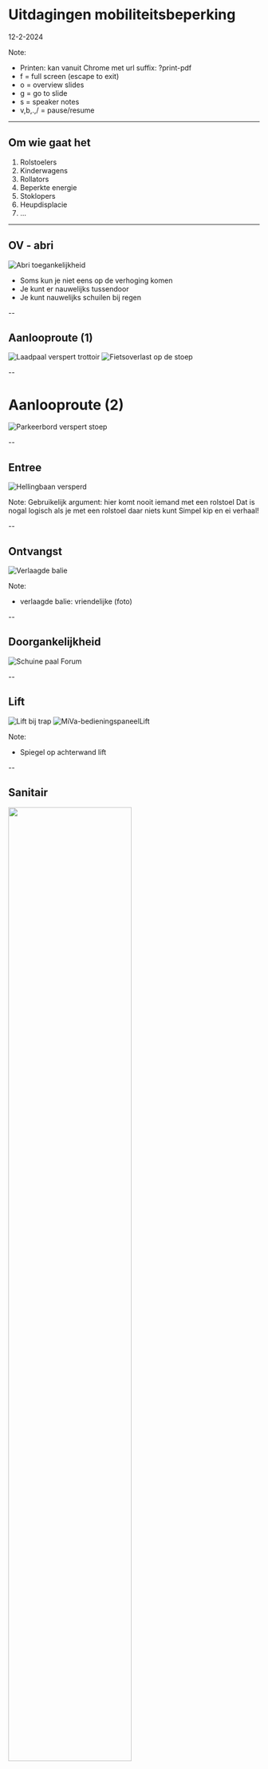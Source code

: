 
<!-- .slide: data-menu-title="Frontpage"; data-background-image="images/accessibility4pics.png"; data-background-opacity="0.2"; background-size:contain -->
# Uitdagingen mobiliteitsbeperking
12-2-2024

Note:
- Printen: kan vanuit Chrome met url suffix: ?print-pdf
- f = full screen (escape to exit)
- o = overview slides
- g = go to slide
- s = speaker notes
- v,b,.,/ = pause/resume

---

<!-- .slide: data-menu-title="Introductie (1)"; data-background-image="images/accessibility4pics.png"; data-background-opacity="0.1"; background-size:contain -->
## Om wie gaat het

 1. Rolstoelers
 2. Kinderwagens
 3. Rollators
 4. Beperkte energie
 5. Stoklopers
 6. Heupdisplacie
 7. ...

---

## OV - abri

![Abri toegankelijkheid](images/Abri-toegankelijkheid.jpg)<!-- .element height="40%" width="40%" -->

-  Soms kun je niet eens op de verhoging komen
-  Je kunt er nauwelijks tussendoor
-  Je kunt nauwelijks schuilen bij regen

--


## Aanlooproute (1)


![Laadpaal verspert trottoir](images/Laadpaal-trottoir.jpeg)<!-- .element height="30%" width="30%" -->
![Fietsoverlast op de stoep](images/Fietsoverlast-1.png)<!-- .element height="30%" width="30%" -->

--

# Aanlooproute (2)

![Parkeerbord verspert stoep](images/ParkeerbordVersperring.JPG)<!-- .element height="80%" width="80%" -->


--

<!-- .slide: data-background-image="images/20120411-Feithhuis-Groningen.jpg"; data-background-opacity="0.2"; background-size:contain -->
## Entree


![Hellingbaan versperd](images/Helling-ontoegankelijk.jpg)<!-- .element height="50%" width="50%" -->

Note:
Gebruikelijk argument: hier komt nooit iemand met een rolstoel
Dat is nogal logisch als je met een rolstoel daar niets kunt
Simpel kip en ei verhaal!

--

## Ontvangst

![Verlaagde balie](images/Onderrijdbare-balie.jpg)<!-- .element height="50%" width="50%" -->

Note:
- verlaagde balie: vriendelijke (foto)

--

## Doorgankelijkheid

![Schuine paal Forum](images/Schuine-paal-Forum.JPG)<!-- .element height="30%" width="30%" -->

--

## Lift


![Lift bij trap](images/Lift-trap-gevaarlijk.JPG)<!-- .element height="40%" width="40%" -->
![MiVa-bedieningspaneelLift](images/MiVa-Bedieningspaneel-lift.jpg)<!-- .element height="40%" width="40%" -->

Note:
- Spiegel op achterwand lift

--

## Sanitair

<div class="r-stack">
<img class="fragment" height="70%" width="70%" src="images/Toilet-Vapiano.JPG">
<img class="fragment" height="70%" width="70%" src="images/Toilet-goede-wastafel.JPG">
<img class="fragment" height="70%" width="70%" src="images/Toiletdeur-met-beugel.jpg">
<img class="fragment" height="70%" width="70%" src="images/Toilet-MiVa.jpg">
</div>

Note:
- MiVa-Toilet ontbreekt nog papierrolhouder em handdoek: in overleg met ervaringsdeskundigen

--

## Restaurant

![Terras tafel](images/Terras.JPG)<!-- .element height="40%" width="40%" -->

--

## Terras

![Uitstal beleid voorbeeld 3](images/Uitstalling-beleid-2.JPG)<!-- .element height="50%" width="50%" -->

--

## Evenementzaal

![Biosooprzaal rolstoelplek vooraan](images/Bioscoopzaal-Forum.jpg)<!-- .element height="50%" width="50%" -->

- Fijne rolstoelplaats?

Note:
- Plan rolstoelplekken: zo moet het niet.
- Bovendien wil je toch naast je medebezoeker zitten: samen uit?

--

## Uitgang


![Nooduitgang niet doorgankelijk](images/Nooduitgang-niet-doorgankelijk.JPG)<!-- .element height=" 20%" width="20%" -->

- Nooduitgang doorgankelijk?

--

<!-- .slide: data-menu-title="Toegankelijkheid plannen (2)" -->
## Zones in straten

![Uitstal beleid voorbeeld 1](images/Uitstalling-beleid-1.JPG)<!-- .element height="70%" width="40%" -->
![Uitstal beleid voorbeeld 2](images/Uitstalling-beleid-2.JPG)<!-- .element height="70%" width="40%" -->

Note:
- Is er een loopzone zonder obstakels?
- Hoe breed?

--

<!-- .slide: data-menu-title="Toegankelijkheid plannen (3)" -->
## Containers
![Glascontainer onbereikbaar](images/Alvalcontainer-onbereikbaar.jpg)<!-- .element height="40%" width="40%" -->
![Onhandig containertuintje](images/Container-tuintje.jpg)<!-- .element height="40%" width="40%" -->

Note:
- Meedoen aan de maatschappij wordt je niet altijd makkelijk gemnaakt
-  Tuintje is Goed bedoeld, maar niet afgestemd en ios belemmerend


---

![That's all folks](images/Thats_all_Folks.jpg)<!-- .element height="90%" width="90%" -->

**Bedankt voor uw andacht!**
